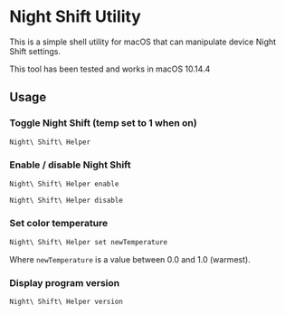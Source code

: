 # Night Shift Utility

This is a simple shell utility for macOS that can manipulate device Night Shift settings.

This tool has been tested and works in macOS 10.14.4

## Usage

### Toggle Night Shift (temp set to 1 when on)

```bash
Night\ Shift\ Helper
```

### Enable / disable Night Shift

```bash
Night\ Shift\ Helper enable
```

```bash
Night\ Shift\ Helper disable
```

### Set color temperature

```bash
Night\ Shift\ Helper set newTemperature
```

Where `newTemperature` is a value between 0.0 and 1.0 (warmest).

### Display program version

```bash
Night\ Shift\ Helper version
```
